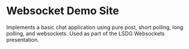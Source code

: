# Websocket Demo Site

Implements a basic chat application using pure post, short polling, long polling, and websockets. Used as part of the
LSDG Websockets presentation.